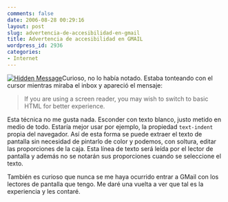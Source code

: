 ```yaml
---
comments: false
date: 2006-08-28 00:29:16
layout: post
slug: advertencia-de-accesibilidad-en-gmail
title: Advertencia de accesibilidad en GMAIL
wordpress_id: 2936
categories:
- Internet
---
```


[![Hidden Message](http://static.flickr.com/70/226552979_9e79c10755_s.jpg)](http://www.flickr.com/photos/minid/226552979/)Curioso, no lo había notado. Estaba tonteando con el cursor mientras miraba el inbox y apareció el mensaje:





> If you are using a screen reader, you may wish to switch to basic HTML for better experience.





Esta técnica no me gusta nada. Esconder con texto blanco, justo metido en medio de todo. Estaría mejor usar por ejemplo, la propiedad `text-indent` propia del navegador. Así de esta forma se puede extraer el texto de pantalla sin necesidad de pintarlo de color y podemos, con soltura, editar las proporciones de la caja. Esta línea de texto será leída por el lector de pantalla y además no se notarán sus proporciones cuando se seleccione el texto.





También es curioso que nunca se me haya ocurrido entrar a GMail con los lectores de pantalla que tengo. Me daré una vuelta a ver que tal es la experiencia y les contaré.
